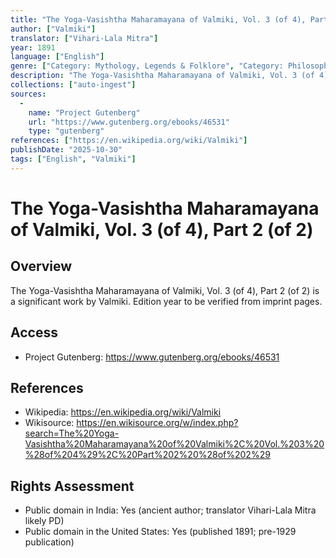 ```yaml
---
title: "The Yoga-Vasishtha Maharamayana of Valmiki, Vol. 3 (of 4), Part 2 (of 2)"
author: ["Valmiki"]
translator: ["Vihari-Lala Mitra"]
year: 1891
language: ["English"]
genre: ["Category: Mythology, Legends & Folklore", "Category: Philosophy & Ethics", "Category: Religion/Spirituality"]
description: "The Yoga-Vasishtha Maharamayana of Valmiki, Vol. 3 (of 4), Part 2 (of 2) is a significant work by Valmiki. Edition year to be verified from imprint pages."
collections: ["auto-ingest"]
sources:
  - 
    name: "Project Gutenberg"
    url: "https://www.gutenberg.org/ebooks/46531"
    type: "gutenberg"
references: ["https://en.wikipedia.org/wiki/Valmiki"]
publishDate: "2025-10-30"
tags: ["English", "Valmiki"]
---
```


# The Yoga-Vasishtha Maharamayana of Valmiki, Vol. 3 (of 4), Part 2 (of 2)

## Overview

The Yoga-Vasishtha Maharamayana of Valmiki, Vol. 3 (of 4), Part 2 (of 2) is a significant work by Valmiki. Edition year to be verified from imprint pages.

## Access

- Project Gutenberg: https://www.gutenberg.org/ebooks/46531

## References

- Wikipedia: https://en.wikipedia.org/wiki/Valmiki
- Wikisource: https://en.wikisource.org/w/index.php?search=The%20Yoga-Vasishtha%20Maharamayana%20of%20Valmiki%2C%20Vol.%203%20%28of%204%29%2C%20Part%202%20%28of%202%29

## Rights Assessment

- Public domain in India: Yes (ancient author; translator Vihari-Lala Mitra likely PD)
- Public domain in the United States: Yes (published 1891; pre-1929 publication)

